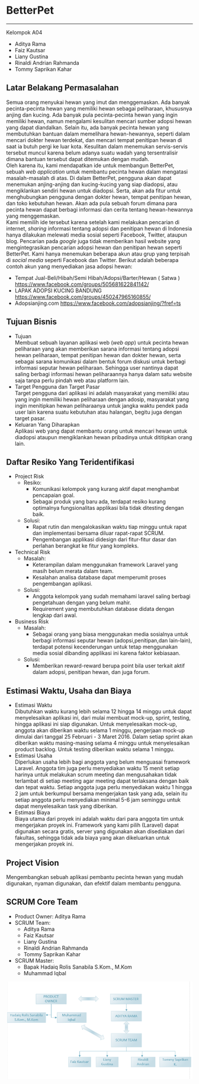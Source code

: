 BetterPet
==========

----------

Kelompok A04

* Aditya Rama  
* Faiz Kautsar  
* Liany Gustina  
* Rinaldi Andrian Rahmanda  
* Tommy Saprikan Kahar

Latar Belakang Permasalahan
---------------------------
Semua orang menyukai hewan yang imut dan menggemaskan. Ada banyak pecinta-pecinta hewan yang memiliki hewan sebagai peliharaan, khususnya anjing dan kucing. Ada banyak pula pecinta-pecinta hewan yang ingin memiliki hewan, namun mengalami kesulitan mencari sumber adopsi hewan yang dapat diandalkan. Selain itu, ada banyak pecinta hewan yang membutuhkan bantuan dalam memelihara hewan-hewannya, seperti dalam mencari dokter hewan terdekat, dan mencari tempat penitipan hewan di saat ia butuh pergi ke luar kota. Kesulitan dalam menemukan servis-servis tersebut muncul karena belum adanya suatu wadah yang tersentralisir dimana bantuan tersebut dapat ditemukan dengan mudah.  
Oleh karena itu, kami mendapatkan ide untuk membangun BetterPet, sebuah *web application* untuk membantu pecinta hewan dalam mengatasi masalah-masalah di atas. Di dalam BetterPet, pengguna akan dapat menemukan anjing-anjing dan kucing-kucing yang siap diadopsi, atau mengiklankan sendiri hewan untuk diadopsi. Serta, akan ada fitur untuk menghubungkan pengguna dengan dokter hewan, tempat penitipan hewan, dan toko kebutuhan hewan. Akan ada pula sebuah forum dimana para pecinta hewan dapat berbagi informasi dan cerita tentang hewan-hewannya yang menggemaskan.  
Kami memilih ide tersebut karena setelah kami melakukan pencarian di internet, *sharing* informasi tentang adopsi dan penitipan hewan di Indonesia hanya dilakukan melewati media sosial seperti Facebook, Twitter, ataupun blog. Pencarian pada *google* juga tidak memberikan hasil website yang mengintegrasikan pencarian adopsi hewan dan penitipan hewan seperti BetterPet.  Kami hanya menemukan beberapa akun atau grup yang terpisah di *social media* seperti Facebook dan Twitter. Berikut adalah beberapa contoh akun yang menyediakan jasa adopsi hewan:

- Tempat Jual-Beli/Hibah/Semi Hibah/Adopsi/Barter/Hewan ( Satwa ) https://www.facebook.com/groups/505681622841142/ 
- LAPAK ADOPSI KUCING BANDUNG https://www.facebook.com/groups/450247965160855/
- Adopsianjing.com https://www.facebook.com/adopsianjing/?fref=ts

## Tujuan Bisnis ##

- Tujuan  
	Membuat sebuah layanan aplikasi web (*web app*) untuk pecinta hewan peliharaan yang akan memberikan sarana informasi tentang adopsi hewan peliharaan, tempat penitipan hewan dan dokter hewan, serta sebagai sarana komunikasi dalam bentuk forum diskusi untuk berbagi informasi seputar hewan peliharaan. Sehingga user nantinya dapat saling berbagi informasi hewan peliharaannya hanya dalam satu website saja tanpa perlu pindah web atau platform lain.
- Target Pengguna dan Target Pasar  
	Target pengguna dari aplikasi ini adalah masyarakat yang memiliki  atau yang ingin memiliki hewan peliharaan dengan adosip, masyarakat yang ingin menitipkan hewan peliharaanya untuk jangka waktu pendek pada user lain karena suatu kebutuhan atau halangan, begitu juga dengan target pasar.
- Keluaran Yang Diharapkan  
	Aplikasi web yang dapat membantu orang untuk mencari hewan untuk diadopsi ataupun mengiklankan hewan pribadinya untuk dititipkan orang lain.
## Daftar Resiko Yang Teridentifikasi ##
- Project Risk  
	- Resiko:
		- Komunikasi kelompok yang kurang aktif dapat menghambat pencapaian goal.
		- Sebagai produk yang baru ada, terdapat resiko kurang optimalnya fungsionalitas applikasi bila tidak ditesting dengan baik.  
	- Solusi:
		- Rapat rutin dan mengalokasikan waktu tiap minggu untuk rapat dan implementasi bersama diluar rapat-rapat SCRUM.
		- Pengembangan applikasi didesign dari fitur-fitur dasar dan perlahan berangkat ke fitur yang kompleks.
- Technical Risk
	- Masalah:
		- Keterampilan dalam menggunakan framework Laravel yang masih belum merata dalam team.
		- Kesalahan analisa database dapat memperumit proses pengembangan aplikasi.
	- Solusi:
		- Anggota kelompok yang sudah memahami laravel saling berbagi pengetahuan dengan yang belum mahir.
		- Requirement yang membutuhkan database didata dengan lengkap dari awal.
- Business Risk
	- Masalah:
		- Sebagai orang yang biasa menggunakan media sosialnya untuk berbagi informasi seputar hewan (adopsi,penitipan,dan lain-lain), terdapat potensi kecenderungan untuk tetap menggunakan media sosial dibanding applikasi ini karena faktor kebiasaan.
	- Solusi:
		- Memberikan reward-reward berupa point bila user terkait aktif dalam adopsi, penitipan hewan, dan juga forum.

## Estimasi Waktu, Usaha dan Biaya ##
- Estimasi Waktu  
	Dibutuhkan waktu kurang lebih selama 12 hingga 14 minggu untuk dapat menyelesaikan aplikasi ini, dari mulai membuat mock-up, sprint, testing, hingga aplikasi ini siap digunakan. Untuk menyelesaikan mock-up, anggota akan diberikan waktu selama 1 minggu, pengerjaan mock-up dimulai dari tanggal 25 Februari - 3 Maret 2016. Dalam setiap sprint akan diberikan waktu masing-masing selama 4 minggu untuk menyelesaikan product backlog. Untuk testing diberikan waktu selama 1 minggu.
- Estimasi Usaha  
	Diperlukan usaha lebih bagi anggota yang belum menguasai framework Laravel. Anggota tim juga perlu menyediakan waktu 15 menit setiap harinya untuk melakukan scrum meeting dan mengusahakan tidak terlambat di setiap meeting agar meeting dapat terlaksana dengan baik dan tepat waktu. Setiap anggota juga perlu menyediakan waktu 1 hingga 2 jam untuk berkumpul bersama mengerjakan task yang ada, selain itu setiap anggota perlu menyediakan minimal 5-6 jam seminggu untuk dapat menyelesaikan task yang diberikan.
- Estimasi Biaya  
	Biaya utama dari proyek ini adalah waktu dari para anggota tim untuk mengerjakan proyek ini. Framework yang kami pilih (Laravel) dapat digunakan secara gratis, server yang digunakan akan disediakan dari fakultas, sehingga tidak ada biaya yang akan dikeluarkan untuk mengerjakan proyek ini.  

## Project Vision ##
Mengembangkan sebuah aplikasi pembantu pecinta hewan yang mudah digunakan, nyaman digunakan, dan efektif dalam membantu pengguna.

## SCRUM Core Team ##
- Product Owner: Aditya Rama 
- SCRUM Team:  
	- Aditya Rama
	- Faiz Kautsar
	- Liany Gustina
	- Rinaldi Andrian Rahmanda
	- Tommy Saprikan Kahar
- SCRUM Master:  
	- Bapak Hadaiq Rolis Sanabila S.Kom., M.Kom 
	- Muhammad Iqbal

![Scrum Core Team](Capture.png?raw=true)